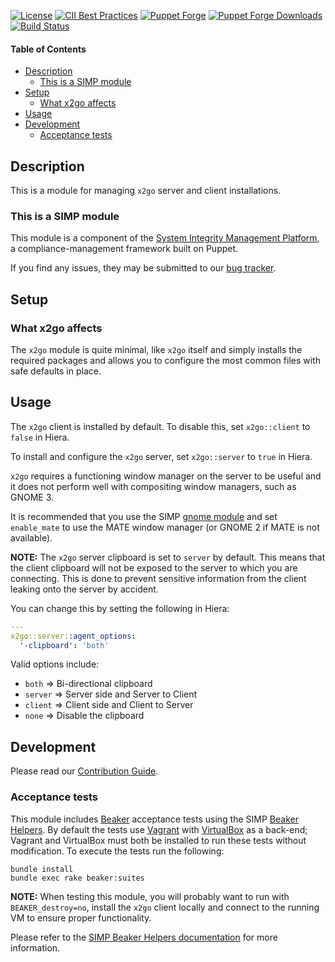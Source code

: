 [![License](https://img.shields.io/:license-apache-blue.svg)](http://www.apache.org/licenses/LICENSE-2.0.html)
[![CII Best Practices](https://bestpractices.coreinfrastructure.org/projects/73/badge)](https://bestpractices.coreinfrastructure.org/projects/73)
[![Puppet Forge](https://img.shields.io/puppetforge/v/simp/x2go.svg)](https://forge.puppetlabs.com/simp/x2go)
[![Puppet Forge Downloads](https://img.shields.io/puppetforge/dt/simp/x2go.svg)](https://forge.puppetlabs.com/simp/x2go)
[![Build Status](https://travis-ci.org/simp/pupmod-simp-x2go.svg)](https://travis-ci.org/simp/pupmod-simp-x2go)


#### Table of Contents

* [Description](#description)
  * [This is a SIMP module](#this-is-a-simp-module)
* [Setup](#setup)
  * [What x2go affects](#what-x2go-affects)
* [Usage](#usage)
* [Development](#development)
  * [Acceptance tests](#acceptance-tests)

## Description

This is a module for managing ``x2go`` server and client installations.

### This is a SIMP module

This module is a component of the [System Integrity Management Platform](https://simp-project.com), a
compliance-management framework built on Puppet.

If you find any issues, they may be submitted to our [bug tracker](https://simp-project.atlassian.net/).

## Setup

### What x2go affects

The ``x2go`` module is quite minimal, like ``x2go`` itself and simply installs
the required packages and allows you to configure the most common files with
safe defaults in place.

## Usage

The ``x2go`` client is installed by default. To disable this, set
``x2go::client`` to ``false`` in Hiera.

To install and configure the ``x2go`` server, set ``x2go::server`` to ``true`` in Hiera.

``x2go`` requires a functioning window manager on the server to be useful and
it does not perform well with compositing window managers, such as GNOME 3.

It is recommended that you use the SIMP [gnome module](https://github.com/simp/pupmod-simp-gnome)
and set ``enable_mate`` to use the MATE window manager (or GNOME 2 if MATE is
not available).

**NOTE:** The ``x2go`` server clipboard is set to ``server`` by default. This
means that the client clipboard will not be exposed to the server to which you
are connecting. This is done to prevent sensitive information from the client
leaking onto the server by accident.

You can change this by setting the following in Hiera:

```yaml
---
x2go::server::agent_options:
  '-clipboard': 'both'
```

Valid options include:

  * ``both``   => Bi-directional clipboard
  * ``server`` => Server side and Server to Client
  * ``client`` => Client side and Client to Server
  * ``none``   => Disable the clipboard

## Development

Please read our [Contribution Guide](http://simp-doc.readthedocs.io/en/stable/contributors_guide/index.html).

### Acceptance tests

This module includes [Beaker](https://github.com/puppetlabs/beaker) acceptance
tests using the SIMP [Beaker Helpers](https://github.com/simp/rubygem-simp-beaker-helpers).
By default the tests use [Vagrant](https://www.vagrantup.com/) with
[VirtualBox](https://www.virtualbox.org) as a back-end; Vagrant and VirtualBox
must both be installed to run these tests without modification. To execute the
tests run the following:

```shell
bundle install
bundle exec rake beaker:suites
```

**NOTE:** When testing this module, you will probably want to run with
``BEAKER_destroy=no``, install the ``x2go`` client locally and connect to the
running VM to ensure proper functionality.

Please refer to the [SIMP Beaker Helpers documentation](https://github.com/simp/rubygem-simp-beaker-helpers/blob/master/README.md)
for more information.
